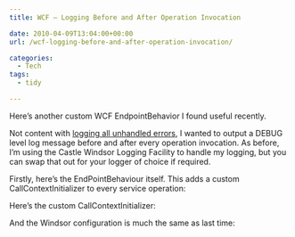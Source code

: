 ```yaml
---
title: WCF – Logging Before and After Operation Invocation

date: 2010-04-09T13:04:00+00:00
url: /wcf-logging-before-and-after-operation-invocation/

categories:
  - Tech
tags:
  - tidy

---
```

Here’s another custom WCF EndpointBehavior I found useful recently.

Not content with [logging all unhandled errors][1], I wanted to output a DEBUG level log message before and after every operation invocation. As before, I’m using the Castle Windsor Logging Facility to handle my logging, but you can swap that out for your logger of choice if required.

Firstly, here’s the EndPointBehaviour itself. This adds a custom CallContextInitializer to every service operation:

<!--kg-card-begin: html-->

<!--kg-card-end: html-->

Here&#8217;s the custom CallContextInitializer:

<!--kg-card-begin: html-->

<!--kg-card-end: html-->

And the Windsor configuration is much the same as last time:

<!--kg-card-begin: html-->

<!--kg-card-end: html-->

 [1]: https://blog.iannelson.uk/wcf-global-exception-handling/
